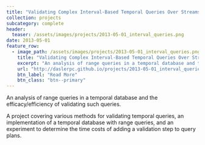```yaml
---
title: "Validating Complex Interval-Based Temporal Queries Over Streams"
collection: projects
subcategory: complete
header: 
  teaser: /assets/images/projects/2013-05-01_interval_queries.png
date: 2013-05-01
feature_row: 
  - image_path: /assets/images/projects/2013-05-01_interval_queries.png
    title: "Validating Complex Interval-Based Temporal Queries Over Streams"
    excerpt: "An analysis of range queries in a temporal database and the efficacy/efficiency of validating such queries."
    url: "http://daslerpc.github.io/projects/2013-05-01_interval_queries"
    btn_label: "Read More"
    btn_class: "btn--primary"
---
```


An analysis of range queries in a temporal database and the efficacy/efficiency of validating such queries.

A project covering various methods for validating temporal queries, an implementation of a temporal database with range queries, and an experiment to determine the time costs of adding a validation step to query plans.